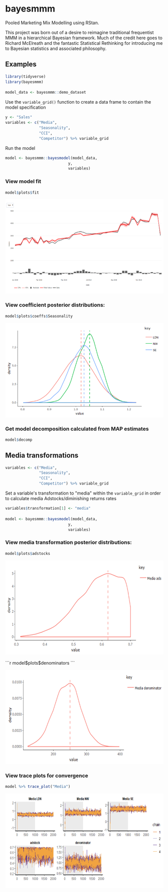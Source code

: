 # bayesmmm

Pooled Marketing Mix Modelling using RStan.

This project was born out of a desire to reimagine traditional frequentist MMM in a hierarchical Bayesian framework. Much of the credit here goes to Richard McElreath and the fantastic Statistical Rethinking for introducing me to Bayesian statistics and associated philosophy.

## Examples


```r
library(tidyverse)
library(bayesmmm)

model_data <- bayesmmm::demo_dataset
```

Use the `variable_grid()` function to create a data frame to contain the model specification

```r
y <- "Sales"
variables <- c("Media",
               "Seasonality",
               "CCI",
               "Competitor") %>% variable_grid
```
Run the model

```r
model <- bayesmmm::bayesmodel(model_data,
                            y,
                            variables)
```

### View model fit
```r
model$plots$fit
```
<p align="center">
  <img height="300" src="https://github.com/nrhodes1451/bayesmmm/blob/master/img/model.png">
</p>

### View coefficient posterior distributions:
```r
model$plots$coeffs$Seasonality
```
<p align="center">
  <img height="300" src="https://github.com/nrhodes1451/bayesmmm/blob/master/img/coeffs.png">
</p>

### Get model decomposition calculated from MAP estimates
```r
model$decomp
```

## Media transformations

```r
variables <- c("Media",
               "Seasonality",
               "CCI",
               "Competitor") %>% variable_grid
```
Set a variable's transformation to "media" within the `variable_grid` in order to calculate media Adstocks/diminishing returns rates
```r
variables$transformation[1] <- "media"

model <- bayesmmm::bayesmodel(model_data,
                            y,
                            variables)
```

### View media transformation posterior distributions:
```r
model$plots$adstocks
```
<p align="center">
  <img height="300" src="https://github.com/nrhodes1451/bayesmmm/blob/master/img/adstock.png">
</p>
```r
model$plots$denominators
```
<p align="center">
  <img height="300" src="https://github.com/nrhodes1451/bayesmmm/blob/master/img/denominator.png">
</p>

### View trace plots for convergence
```r
model %>% trace_plot("Media")
```
<p align="center">
  <img height="300" src="https://github.com/nrhodes1451/bayesmmm/blob/master/img/chains.png">
</p>
